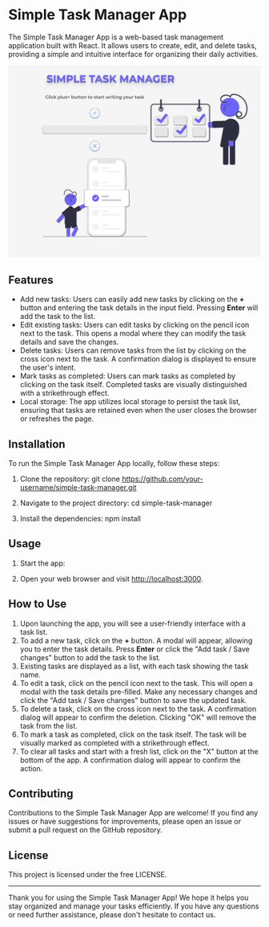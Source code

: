 # Simple Task Manager App

The Simple Task Manager App is a web-based task management application built with React. It allows users to create, edit, and delete tasks, providing a simple and intuitive interface for organizing their daily activities.

![Screenshot](./src/Assets/planer.png "Simple task planer")

## Features

- Add new tasks: Users can easily add new tasks by clicking on the **+** button and entering the task details in the input field. Pressing **Enter** will add the task to the list.
- Edit existing tasks: Users can edit tasks by clicking on the pencil icon next to the task. This opens a modal where they can modify the task details and save the changes.
- Delete tasks: Users can remove tasks from the list by clicking on the cross icon next to the task. A confirmation dialog is displayed to ensure the user's intent.
- Mark tasks as completed: Users can mark tasks as completed by clicking on the task itself. Completed tasks are visually distinguished with a strikethrough effect.
- Local storage: The app utilizes local storage to persist the task list, ensuring that tasks are retained even when the user closes the browser or refreshes the page.

## Installation

To run the Simple Task Manager App locally, follow these steps:

1. Clone the repository:
git clone https://github.com/your-username/simple-task-manager.git

2. Navigate to the project directory:
cd simple-task-manager

3. Install the dependencies:
npm install


## Usage

1. Start the app:


2. Open your web browser and visit [http://localhost:3000](http://localhost:3000).

## How to Use

1. Upon launching the app, you will see a user-friendly interface with a task list.
2. To add a new task, click on the **+** button. A modal will appear, allowing you to enter the task details. Press **Enter** or click the "Add task / Save changes" button to add the task to the list.
3. Existing tasks are displayed as a list, with each task showing the task name.
4. To edit a task, click on the pencil icon next to the task. This will open a modal with the task details pre-filled. Make any necessary changes and click the "Add task / Save changes" button to save the updated task.
5. To delete a task, click on the cross icon next to the task. A confirmation dialog will appear to confirm the deletion. Clicking "OK" will remove the task from the list.
6. To mark a task as completed, click on the task itself. The task will be visually marked as completed with a strikethrough effect.
7. To clear all tasks and start with a fresh list, click on the "X" button at the bottom of the app. A confirmation dialog will appear to confirm the action.

## Contributing

Contributions to the Simple Task Manager App are welcome! If you find any issues or have suggestions for improvements, please open an issue or submit a pull request on the GitHub repository.

## License

This project is licensed under the free LICENSE.

---

Thank you for using the Simple Task Manager App! We hope it helps you stay organized and manage your tasks efficiently. If you have any questions or need further assistance, please don't hesitate to contact us.

